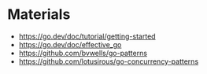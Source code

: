 # Materials
- https://go.dev/doc/tutorial/getting-started
- https://go.dev/doc/effective_go
- https://github.com/bvwells/go-patterns
- https://github.com/lotusirous/go-concurrency-patterns

